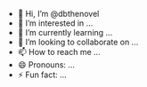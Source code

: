 - 👋 Hi, I’m @dbthenovel
- 👀 I’m interested in ...
- 🌱 I’m currently learning ...
- 💞️ I’m looking to collaborate on ...
- 📫 How to reach me ...
- 😄 Pronouns: ...
- ⚡ Fun fact: ...

<!---
dbthenovel/dbthenovel is a ✨ special ✨ repository because its `README.md` (this file) appears on your GitHub profile.
You can click the Preview link to take a look at your changes.
--->
